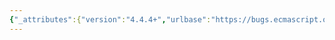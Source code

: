 ```yaml
---
{"_attributes":{"version":"4.4.4+","urlbase":"https://bugs.ecmascript.org/","maintainer":"dherman@mozilla.com"},"bug":{"bug_id":274,"creation_ts":"2012-02-22 13:01:00 -0800","short_desc":"S13.2.1_A7_T3 erroneously declares global var","delta_ts":"2012-02-24 15:42:46 -0800","product":"Test262","component":"ECMA-262 Tests","version":"unspecified","rep_platform":"All","op_sys":"All","bug_status":"RESOLVED","resolution":"FIXED","priority":"Normal","bug_severity":"normal","everconfirmed":true,"reporter":{"uid":"andrebargull","name":"André Bargull"},"assigned_to":{"uid":"dfugate","name":"Dave Fugate"},"long_desc":[{"commentid":651,"comment_count":0,"who":{"uid":"andrebargull","name":"André Bargull"},"bug_when":"2012-02-22 13:01:30 -0800","thetext":"S13.2.1_A7_T3 initially declares the variable \"x\" in global scope with a standard variable statement. This is actually wrong since the first check tests whether getValue() throws a ReferenceError for an unresolvable reference.\nSo the first statement in S13.2.1_A7_T3 must not be \"var x;\". \n\nAlso compare to the original Sputnik test case.\n\n\nBug No.2 in S13.2.1_A7_T3:\nThe '$ERROR()' function should never be called within a try-catch block if the catch-block is empty. At least if the '$ERROR()' implementation from sta.js is used which simply throws a 'Test262Error' instance. Surrounding the '$ERROR()' call in try-catch will now catch the 'Test262Error'...\ntry {\n  /* code which is expected to throw an error */\n  $ERROR(\"...\");\n} catch (e) {}\n\n=> should be rewritten to:\n\ntry {\n  /* code which is expected to throw an error */\n  $ERROR(\"...\");\n} catch (e) {\n  if (e instanceof Test262Error) throw e;\n}"},{"commentid":668,"comment_count":1,"who":{"uid":"dfugate","name":"Dave Fugate"},"bug_when":"2012-02-24 11:06:28 -0800","thetext":"No idea why the 'var x;' was ever removed.\n\nBug #2 below is a frightening oversight.  Looks like the following might be affected as well:\n  E:\\262\\test262\\test\\suite\\ch12\\12.6\\12.6.1\\S12.6.1_A2.js(14):} catch (e) {}\n  E:\\262\\test262\\test\\suite\\ch12\\12.6\\12.6.1\\S12.6.1_A9.js(20):} catch (e) {}\n  E:\\262\\test262\\test\\suite\\ch12\\12.6\\12.6.2\\S12.6.2_A9.js(20):} catch (e) {}\n  E:\\262\\test262\\test\\suite\\ch13\\13.2\\S13.2.1_A7_T3.js(24):} catch (e) {}\n  E:\\262\\test262\\test\\suite\\ch13\\13.2\\S13.2.1_A7_T4.js(23):} catch (e) {}\n  E:\\262\\test262\\test\\suite\\ch13\\13.2\\S13.2.1_A7_T4.js(50):} catch (e) {}\n  E:\\262\\test262\\test\\suite\\ch13\\13.2\\S13.2.2_A11.js(26):} catch (e) {}\n  E:\\262\\test262\\test\\suite\\ch13\\13.2\\S13.2.2_A13.js(24):} catch (e) {}\n  E:\\262\\test262\\test\\suite\\ch13\\13.2\\S13.2.2_A9.js(26):} catch (e) {}\n  E:\\262\\test262\\test\\suite\\ch15\\15.1\\15.1.3\\15.1.3.1\\S15.1.3.1_A2.2_T1.js(28):  } catch (e) {}   \n  E:\\262\\test262\\test\\suite\\ch15\\15.1\\15.1.3\\15.1.3.1\\S15.1.3.1_A2.3_T1.js(24):    } catch (e) {}   \n  E:\\262\\test262\\test\\suite\\ch15\\15.1\\15.1.3\\15.1.3.1\\S15.1.3.1_A2.4_T1.js(28):      } catch (e) {}   \n  E:\\262\\test262\\test\\suite\\ch15\\15.1\\15.1.3\\15.1.3.1\\S15.1.3.1_A2.5_T1.js(32):        } catch (e) {}   \n  E:\\262\\test262\\test\\suite\\ch15\\15.1\\15.1.3\\15.1.3.2\\S15.1.3.2_A2.2_T1.js(22):  } catch (e) {}   \n  E:\\262\\test262\\test\\suite\\ch15\\15.1\\15.1.3\\15.1.3.2\\S15.1.3.2_A2.3_T1.js(24):    } catch (e) {}   \n  E:\\262\\test262\\test\\suite\\ch15\\15.1\\15.1.3\\15.1.3.2\\S15.1.3.2_A2.4_T1.js(28):      } catch (e) {}   \n  E:\\262\\test262\\test\\suite\\ch15\\15.1\\15.1.3\\15.1.3.2\\S15.1.3.2_A2.5_T1.js(32):        } catch (e) {}   \n  E:\\262\\test262\\test\\suite\\ch15\\15.11\\15.11.4\\S15.11.4_A3.js(16):} catch (e) {}\n  E:\\262\\test262\\test\\suite\\ch15\\15.11\\15.11.4\\S15.11.4_A4.js(16):} catch (e) {}\n  E:\\262\\test262\\test\\suite\\ch15\\15.5\\15.5.3\\S15.5.3.2_A4.js(20):} catch (e) {}\n  E:\\262\\test262\\test\\suite\\ch15\\15.5\\15.5.4\\15.5.4.10\\S15.5.4.10_A7.js(16):} catch (e) {}\n  E:\\262\\test262\\test\\suite\\ch15\\15.5\\15.5.4\\15.5.4.11\\S15.5.4.11_A7.js(16):} catch (e) {}\n  E:\\262\\test262\\test\\suite\\ch15\\15.5\\15.5.4\\15.5.4.14\\S15.5.4.14_A7.js(16):} catch (e) {}\n  E:\\262\\test262\\test\\suite\\ch15\\15.5\\15.5.4\\15.5.4.5\\S15.5.4.5_A7.js(16):} catch (e) {}\n  E:\\262\\test262\\test\\suite\\ch15\\15.5\\15.5.4\\15.5.4.6\\S15.5.4.6_A7.js(16):} catch (e) {}\n  E:\\262\\test262\\test\\suite\\ch15\\15.5\\15.5.4\\15.5.4.9\\S15.5.4.9_A7.js(16):} catch (e) {}"},{"commentid":670,"comment_count":2,"who":{"uid":"dfugate","name":"Dave Fugate"},"bug_when":"2012-02-24 15:42:46 -0800","thetext":"Fixed S13.2.1_A7_T3.js plus all the others I called out above in Hg."}]}}
---
```

